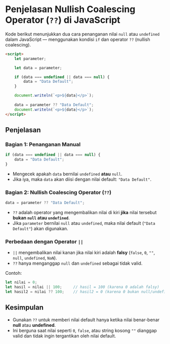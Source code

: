 # Penjelasan Nullish Coalescing Operator (`??`) di JavaScript

Kode berikut menunjukkan dua cara penanganan nilai `null` atau `undefined` dalam JavaScript — menggunakan kondisi `if` dan operator `??` (nullish coalescing).

```html
<script>
    let parameter;

    let data = parameter;

    if (data === undefined || data === null) {
        data = "Data Default";
    }

    document.writeln(`<p>${data}</p>`);
    
    data = parameter ?? "Data Default";
    document.writeln(`<p>${data}</p>`);
</script>
```

## Penjelasan

### Bagian 1: Penanganan Manual

```javascript
if (data === undefined || data === null) {
    data = "Data Default";
}
```

- Mengecek apakah `data` bernilai `undefined` **atau** `null`.
- Jika iya, maka `data` akan diisi dengan nilai default: `"Data Default"`.

### Bagian 2: Nullish Coalescing Operator (`??`)

```javascript
data = parameter ?? "Data Default";
```

- `??` adalah operator yang mengembalikan nilai di kiri **jika** nilai tersebut **bukan `null` atau `undefined`**.
- Jika `parameter` bernilai `null` atau `undefined`, maka nilai default (`"Data Default"`) akan digunakan.

### Perbedaan dengan Operator `||`

- `||` mengembalikan nilai kanan jika nilai kiri adalah **falsy** (`false`, `0`, `""`, `null`, `undefined`, `NaN`).
- `??` hanya menganggap `null` dan `undefined` sebagai tidak valid.

Contoh:
```javascript
let nilai = 0;
let hasil = nilai || 100;     // hasil = 100 (karena 0 adalah falsy)
let hasil2 = nilai ?? 100;    // hasil2 = 0 (karena 0 bukan null/undefined)
```

## Kesimpulan

- Gunakan `??` untuk memberi nilai default hanya ketika nilai benar-benar **null** atau **undefined**.
- Ini berguna saat nilai seperti `0`, `false`, atau string kosong `""` dianggap valid dan tidak ingin tergantikan oleh nilai default.
